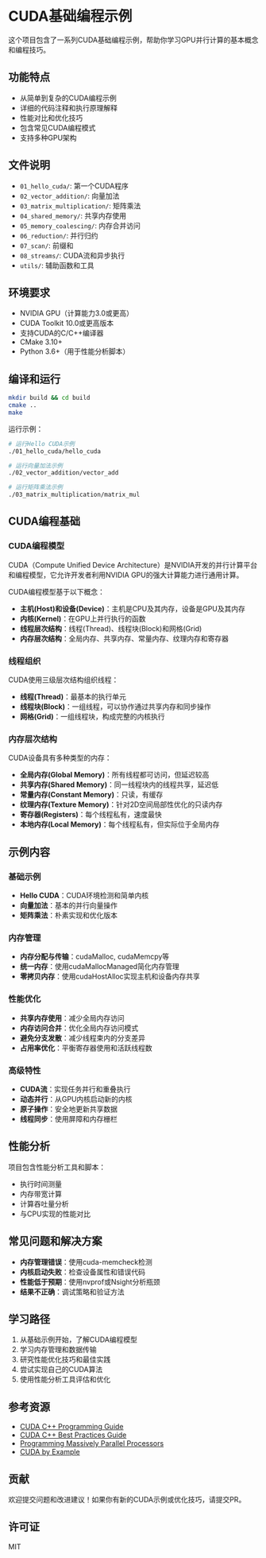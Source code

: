 # CUDA基础编程示例

这个项目包含了一系列CUDA基础编程示例，帮助你学习GPU并行计算的基本概念和编程技巧。

## 功能特点

- 从简单到复杂的CUDA编程示例
- 详细的代码注释和执行原理解释
- 性能对比和优化技巧
- 包含常见CUDA编程模式
- 支持多种GPU架构

## 文件说明

- `01_hello_cuda/`: 第一个CUDA程序
- `02_vector_addition/`: 向量加法
- `03_matrix_multiplication/`: 矩阵乘法
- `04_shared_memory/`: 共享内存使用
- `05_memory_coalescing/`: 内存合并访问
- `06_reduction/`: 并行归约
- `07_scan/`: 前缀和
- `08_streams/`: CUDA流和异步执行
- `utils/`: 辅助函数和工具

## 环境要求

- NVIDIA GPU（计算能力3.0或更高）
- CUDA Toolkit 10.0或更高版本
- 支持CUDA的C/C++编译器
- CMake 3.10+
- Python 3.6+（用于性能分析脚本）

## 编译和运行

```bash
mkdir build && cd build
cmake ..
make
```

运行示例：

```bash
# 运行Hello CUDA示例
./01_hello_cuda/hello_cuda

# 运行向量加法示例
./02_vector_addition/vector_add

# 运行矩阵乘法示例
./03_matrix_multiplication/matrix_mul
```

## CUDA编程基础

### CUDA编程模型

CUDA（Compute Unified Device Architecture）是NVIDIA开发的并行计算平台和编程模型，它允许开发者利用NVIDIA GPU的强大计算能力进行通用计算。

CUDA编程模型基于以下概念：

- **主机(Host)和设备(Device)**：主机是CPU及其内存，设备是GPU及其内存
- **内核(Kernel)**：在GPU上并行执行的函数
- **线程层次结构**：线程(Thread)、线程块(Block)和网格(Grid)
- **内存层次结构**：全局内存、共享内存、常量内存、纹理内存和寄存器

### 线程组织

CUDA使用三级层次结构组织线程：

- **线程(Thread)**：最基本的执行单元
- **线程块(Block)**：一组线程，可以协作通过共享内存和同步操作
- **网格(Grid)**：一组线程块，构成完整的内核执行

### 内存层次结构

CUDA设备具有多种类型的内存：

- **全局内存(Global Memory)**：所有线程都可访问，但延迟较高
- **共享内存(Shared Memory)**：同一线程块内的线程共享，延迟低
- **常量内存(Constant Memory)**：只读，有缓存
- **纹理内存(Texture Memory)**：针对2D空间局部性优化的只读内存
- **寄存器(Registers)**：每个线程私有，速度最快
- **本地内存(Local Memory)**：每个线程私有，但实际位于全局内存

## 示例内容

### 基础示例

- **Hello CUDA**：CUDA环境检测和简单内核
- **向量加法**：基本的并行向量操作
- **矩阵乘法**：朴素实现和优化版本

### 内存管理

- **内存分配与传输**：cudaMalloc, cudaMemcpy等
- **统一内存**：使用cudaMallocManaged简化内存管理
- **零拷贝内存**：使用cudaHostAlloc实现主机和设备内存共享

### 性能优化

- **共享内存使用**：减少全局内存访问
- **内存访问合并**：优化全局内存访问模式
- **避免分支发散**：减少线程束内的分支差异
- **占用率优化**：平衡寄存器使用和活跃线程数

### 高级特性

- **CUDA流**：实现任务并行和重叠执行
- **动态并行**：从GPU内核启动新的内核
- **原子操作**：安全地更新共享数据
- **线程同步**：使用屏障和内存栅栏

## 性能分析

项目包含性能分析工具和脚本：

- 执行时间测量
- 内存带宽计算
- 计算吞吐量分析
- 与CPU实现的性能对比

## 常见问题和解决方案

- **内存管理错误**：使用cuda-memcheck检测
- **内核启动失败**：检查设备属性和错误代码
- **性能低于预期**：使用nvprof或Nsight分析瓶颈
- **结果不正确**：调试策略和验证方法

## 学习路径

1. 从基础示例开始，了解CUDA编程模型
2. 学习内存管理和数据传输
3. 研究性能优化技巧和最佳实践
4. 尝试实现自己的CUDA算法
5. 使用性能分析工具评估和优化

## 参考资源

- [CUDA C++ Programming Guide](https://docs.nvidia.com/cuda/cuda-c-programming-guide/index.html)
- [CUDA C++ Best Practices Guide](https://docs.nvidia.com/cuda/cuda-c-best-practices-guide/index.html)
- [Programming Massively Parallel Processors](https://www.elsevier.com/books/programming-massively-parallel-processors/hwu/978-0-12-811986-0)
- [CUDA by Example](https://developer.nvidia.com/cuda-example)

## 贡献

欢迎提交问题和改进建议！如果你有新的CUDA示例或优化技巧，请提交PR。

## 许可证

MIT 